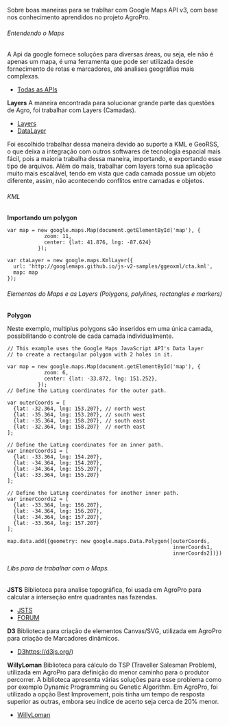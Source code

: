Sobre boas maneiras para se trablhar com Google Maps API v3, com base nos conhecimento aprendidos no projeto AgroPro.

###### Entendendo o Maps
A Api da google fornece soluções para diversas áreas, ou seja, ele não é apenas um mapa, é uma ferramenta que pode ser utilizada desde fornecimento de rotas e marcadores, até analises geográfias mais complexas.

- [Todas as APIs](https://developers.google.com/maps/documentation/?hl=pt-br)

**Layers**
A maneira encontrada para solucionar grande parte das questões de Agro, foi trabalhar com Layers (Camadas).

- [Layers](https://developers.google.com/maps/documentation/javascript/layers?hl=pt-br)
- [DataLayer](https://developers.google.com/maps/documentation/javascript/datalayer)

Foi escolhido trabalhar dessa maneira devido ao suporte a KML e GeoRSS, o que deixa a integração com outros softwares de tecnologia espacial mais fácil, pois a maioria trabalha dessa maneira, importando, e exportando esse tipo de arquivos.
Além do mais, trabalhar com layers torna sua aplicação muito mais escalável, tendo em vista que cada camada possue um objeto diferente, assim, não acontecendo conflitos entre camadas e objetos.

###### KML

**Importando um polygon**

```
var map = new google.maps.Map(document.getElementById('map'), {
            zoom: 11,
            center: {lat: 41.876, lng: -87.624}
          });

var ctaLayer = new google.maps.KmlLayer({
  url: 'http://googlemaps.github.io/js-v2-samples/ggeoxml/cta.kml',
  map: map
});
```

###### Elementos do Maps e as Layers (Polygons, polylines, rectangles e markers)

**Polygon**

Neste exemplo, multiplus polygons são inseridos em uma única camada, possibilitando o controle de cada camada individualmente.

```
// This example uses the Google Maps JavaScript API's Data layer
// to create a rectangular polygon with 2 holes in it.

var map = new google.maps.Map(document.getElementById('map'), {
            zoom: 6,
            center: {lat: -33.872, lng: 151.252},
          });
// Define the LatLng coordinates for the outer path.

var outerCoords = [
  {lat: -32.364, lng: 153.207}, // north west
  {lat: -35.364, lng: 153.207}, // south west
  {lat: -35.364, lng: 158.207}, // south east
  {lat: -32.364, lng: 158.207}  // north east
];

// Define the LatLng coordinates for an inner path.
var innerCoords1 = [
  {lat: -33.364, lng: 154.207},
  {lat: -34.364, lng: 154.207},
  {lat: -34.364, lng: 155.207},
  {lat: -33.364, lng: 155.207}
];

// Define the LatLng coordinates for another inner path.
var innerCoords2 = [
  {lat: -33.364, lng: 156.207},
  {lat: -34.364, lng: 156.207},
  {lat: -34.364, lng: 157.207},
  {lat: -33.364, lng: 157.207}
];

map.data.add({geometry: new google.maps.Data.Polygon([outerCoords,
                                                      innerCoords1,
                                                      innerCoords2])})
```

###### Libs para de trabalhar com o Maps.

**JSTS**
Biblioteca para analise topográfica, foi usada em AgroPro para calcular a interseção entre quadrantes nas fazendas.

- [JSTS](https://github.com/bjornharrtell/jsts)
- [FORUM](https://groups.google.com/forum/#!forum/jsts-devs)

**D3**
Biblioteca para criação de elementos Canvas/SVG, utilizada em AgroPro para criação de Marcadores dinâmicos.
- [D3](https://github.com/bjornharrtell/jsts)https://d3js.org/)

**WillyLoman**
Biblioteca para cálculo do TSP (Traveller Salesman Problem), utilizada em AgroPro para definição do menor caminho para o produtor percorrer.
A biblioteca apresenta várias soluções para esse problema como por exemplo Dynamic Programming ou Genetic Algorithm. Em AgroPro, foi utilizado a opção Best Improvement, pois tinha um tempo de resposta superior as outras, embora seu indíce de acerto seja cerca de 20% menor.
- [WillyLoman](https://github.com/corbos/WillyLoman)
